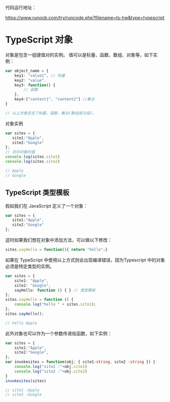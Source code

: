 代码运行地址：

https://www.runoob.com/try/runcode.php?filename=ts-hw&type=typescript

# TypeScript 对象

对象是包含一组键值对的实例。 值可以是标量、函数、数组、对象等，如下实例：
```typescript
var object_name = { 
    key1: "value1", // 标量
    key2: "value",  
    key3: function() {
        // 函数
    }, 
    key4:["content1", "content2"] //集合
}

// 以上对象包含了标量，函数，集合(数组或元组)。
```

对象实例

```typescript
var sites = { 
   site1:"Apple", 
   site2:"Google" 
}; 
// 访问对象的值
console.log(sites.site1) 
console.log(sites.site2)

// Apple
// Google
```


## TypeScript 类型模板

假如我们在 JavaScript 定义了一个对象：

```typescript
var sites = { 
   site1:"Apple", 
   site2:"Google" 
};
```

这时如果我们想在对象中添加方法，可以做以下修改：
```typescript
sites.sayHello = function(){ return "hello";}
```

如果在 TypeScript 中使用以上方式则会出现编译错误，因为Typescript 中的对象必须是特定类型的实例。

```typescript
var sites = {
    site1: "Apple",
    site2: "Google",
    sayHello: function () { } // 类型模板
};
sites.sayHello = function () {
    console.log("hello " + sites.site1);
};
sites.sayHello();

// hello Apple
```

此外对象也可以作为一个参数传递给函数，如下实例：

```typescript
var sites = { 
    site1:"Apple", 
    site2:"Google",
}; 
var invokesites = function(obj: { site1:string, site2 :string }) { 
    console.log("site1 :"+obj.site1) 
    console.log("site2 :"+obj.site2) 
} 
invokesites(sites)

// site1 :Apple
// site2 :Google
```